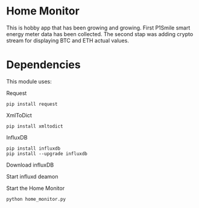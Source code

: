 # Home Monitor
This is hobby app that has been growing and growing. 
First P1Smile smart energy meter data has been collected.
The second stap was adding crypto stream for displaying BTC and ETH actual values. 

# Dependencies 
This module uses: 

Request

	pip install request

XmlToDict

	pip install xmltodict

InfluxDB

	pip install influxdb
	pip install --upgrade influxdb

Download influxDB

Start influxd deamon 


Start the Home Monitor

	python home_monitor.py 